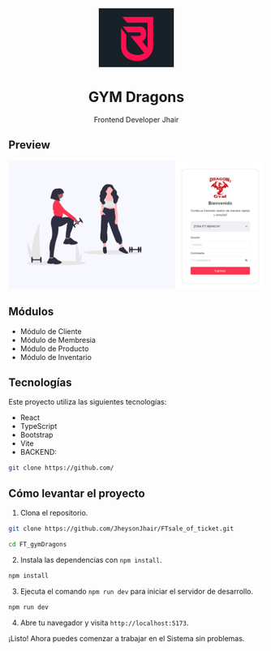 <div align="center">
    <a href="https://github.com/JheysonJhair/FT_gymDragons.git">
      <img src="public/logo.jpg" width="148px" />
    </a>
    <h1>GYM Dragons</h1>
    <p align="center">
        Frontend Developer Jhair
    </p>
</div>

## Preview

![Preview](public/preview.png)

## Módulos

- Módulo de Cliente
- Módulo de Membresia
- Módulo de Producto
- Módulo de Inventario


## Tecnologías

Este proyecto utiliza las siguientes tecnologías:

- React
- TypeScript
- Bootstrap
- Vite
- BACKEND:

```bash
git clone https://github.com/
```

## Cómo levantar el proyecto

1. Clona el repositorio.

```bash
git clone https://github.com/JheysonJhair/FTsale_of_ticket.git
```

```bash
cd FT_gymDragons
```

2. Instala las dependencias con `npm install`.

```bash
npm install
```

3. Ejecuta el comando `npm run dev` para iniciar el servidor de desarrollo.

```bash
npm run dev
```

4. Abre tu navegador y visita `http://localhost:5173`.

¡Listo! Ahora puedes comenzar a trabajar en el Sistema sin problemas.
